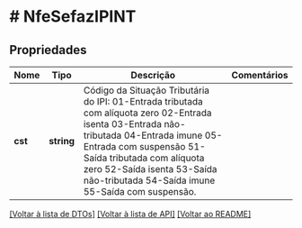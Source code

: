 # # NfeSefazIPINT

## Propriedades

Nome | Tipo | Descrição | Comentários
------------ | ------------- | ------------- | -------------
**cst** | **string** | Código da Situação Tributária do IPI:  01-Entrada tributada com alíquota zero  02-Entrada isenta  03-Entrada não-tributada  04-Entrada imune  05-Entrada com suspensão  51-Saída tributada com alíquota zero  52-Saída isenta  53-Saída não-tributada  54-Saída imune  55-Saída com suspensão. |

[[Voltar à lista de DTOs]](../../README.md#models) [[Voltar à lista de API]](../../README.md#endpoints) [[Voltar ao README]](../../README.md)
